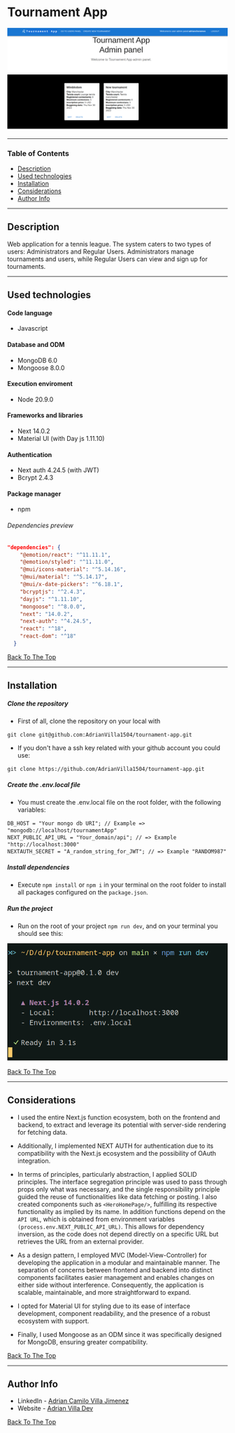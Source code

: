 # Tournament App

![Project Image](/public/project_preview.png)

---

### Table of Contents

- [Description](#description)
- [Used technologies](#used-technologies)
- [Installation](#installation)
- [Considerations](#considerations)
- [Author Info](#author-info)

---

## Description

Web application for a tennis league. The system caters to two types of users: Administrators and Regular Users. Administrators manage tournaments and users, while Regular Users can view and sign up for tournaments.

---

## Used technologies

#### Code language

- Javascript

#### Database and ODM

- MongoDB 6.0
- Mongoose 8.0.0

#### Execution enviroment

- Node 20.9.0

#### Frameworks and libraries

- Next 14.0.2
- Material UI (with Day js 1.11.10)

#### Authentication

- Next auth 4.24.5 (with JWT)
- Bcrypt 2.4.3

#### Package manager

- npm

###### Dependencies preview

```json
"dependencies": {
    "@emotion/react": "^11.11.1",
    "@emotion/styled": "^11.11.0",
    "@mui/icons-material": "^5.14.16",
    "@mui/material": "^5.14.17",
    "@mui/x-date-pickers": "^6.18.1",
    "bcryptjs": "^2.4.3",
    "dayjs": "^1.11.10",
    "mongoose": "^8.0.0",
    "next": "14.0.2",
    "next-auth": "^4.24.5",
    "react": "^18",
    "react-dom": "^18"
  }
```

[Back To The Top](#tournament-app)

---

## Installation

##### Clone the repository

- First of all, clone the repository on your local with

```node
git clone git@github.com:AdrianVilla1504/tournament-app.git
```

- If you don't have a ssh key related with your github account you could use:

```node
git clone https://github.com/AdrianVilla1504/tournament-app.git
```

##### Create the .env.local file

- You must create the .env.local file on the root folder, with the following variables:

```node
DB_HOST = "Your mongo db URI"; // Example => "mongodb://localhost/tournamentApp"
NEXT_PUBLIC_API_URL = "Your_domain/api"; // => Example "http://localhost:3000"
NEXTAUTH_SECRET = "A_random_string_for_JWT"; // => Example "RANDOM987"
```

##### Install dependencies

- Execute `npm install` or `npm i` in your terminal on the root folder to install all packages configured on the `package.json`.

##### Run the project

- Run on the root of your project `npm run dev`, and on your terminal you should see this:

![Success runing project terminal preview](/public/success_terminal_preview.png)

[Back To The Top](#tournament-app)

---

## Considerations

- I used the entire Next.js function ecosystem, both on the frontend and backend, to extract and leverage its potential with server-side rendering for fetching data.

- Additionally, I implemented NEXT AUTH for authentication due to its compatibility with the Next.js ecosystem and the possibility of OAuth integration.

- In terms of principles, particularly abstraction, I applied SOLID principles. The interface segregation principle was used to pass through props only what was necessary, and the single responsibility principle guided the reuse of functionalities like data fetching or posting. I also created components such as `<HeroHomePage/>`, fulfilling its respective functionality as implied by its name. In addition functions depend on the `API URL`, which is obtained from environment variables `(process.env.NEXT_PUBLIC_API_URL)`. This allows for dependency inversion, as the code does not depend directly on a specific URL but retrieves the URL from an external provider.

- As a design pattern, I employed MVC (Model-View-Controller) for developing the application in a modular and maintainable manner. The separation of concerns between frontend and backend into distinct components facilitates easier management and enables changes on either side without interference. Consequently, the application is scalable, maintainable, and more straightforward to expand.

- I opted for Material UI for styling due to its ease of interface development, component readability, and the presence of a robust ecosystem with support.

- Finally, I used Mongoose as an ODM since it was specifically designed for MongoDB, ensuring greater compatibility.

[Back To The Top](#tournament-app)

---

## Author Info

- LinkedIn - [Adrian Camilo Villa Jimenez](https://www.linkedin.com/in/adrian-villa-776783175/)
- Website - [Adrian Villa Dev](https://adrian-villa-dev-portfolio.vercel.app/)

[Back To The Top](#tournament-app)
